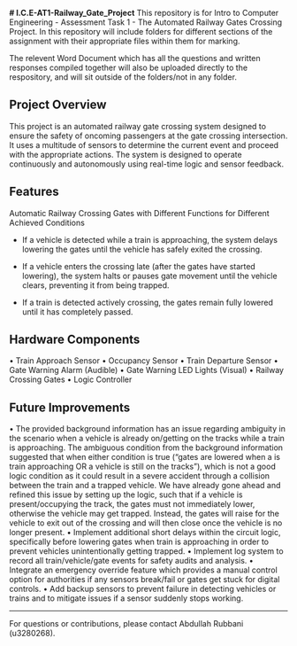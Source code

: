 **# I.C.E-AT1-Railway_Gate_Project**
This repository is for Intro to Computer Engineering - Assessment Task 1 - The Automated Railway Gates Crossing Project. In this repository will include folders for different sections of the assignment with their appropriate files within them for marking. 

The relevent Word Document which has all the questions and written responses compiled together will also be uploaded directly to the respository, and will sit outside of the folders/not in any folder.


## Project Overview
This project is an automated railway gate crossing system designed to ensure the safety of oncoming passengers at the gate crossing intersection. It uses a multitude of sensors to determine the current event and proceed with the appropriate actions. The system is designed to operate continuously and autonomously using real-time logic and sensor feedback.

## Features
Automatic Railway Crossing Gates with Different Functions for Different Achieved Conditions
-	If a vehicle is detected while a train is approaching, the system delays lowering the gates until the vehicle has safely exited the crossing.

-	If a vehicle enters the crossing late (after the gates have started lowering), the system halts or pauses gate movement until the vehicle clears, preventing it from being trapped.

-	If a train is detected actively crossing, the gates remain fully lowered until it has completely passed.

## Hardware Components
•	Train Approach Sensor
•	Occupancy Sensor
•	Train Departure Sensor
•	Gate Warning Alarm (Audible)
•	Gate Warning LED Lights (Visual)
•	Railway Crossing Gates
•	Logic Controller


## Future Improvements
•	The provided background information has an issue regarding ambiguity in the scenario when a vehicle is already on/getting on the tracks while a train is approaching. The ambiguous condition from the background information suggested that when either condition is true (“gates are lowered when a is train approaching OR a vehicle is still on the tracks”), which is not a good logic condition as it could result in a severe accident through a collision between the train and a trapped vehicle.  We have already gone ahead and refined this issue by setting up the logic, such that if a vehicle is present/occupying the track, the gates must not immediately lower, otherwise the vehicle may get trapped. Instead, the gates will raise for the vehicle to exit out of the crossing and will then close once the vehicle is no longer present.
•	Implement additional short delays within the circuit logic, specifically before lowering gates when train is approaching in order to prevent vehicles unintentionally getting trapped. 
•	Implement log system to record all train/vehicle/gate events for safety audits and analysis.
•	Integrate an emergency override feature which provides a manual control option for authorities if any sensors break/fail or gates get stuck for digital controls.
•	Add backup sensors to prevent failure in detecting vehicles or trains and to mitigate issues if a sensor suddenly stops working.

---

For questions or contributions, please contact Abdullah Rubbani (u3280268).
